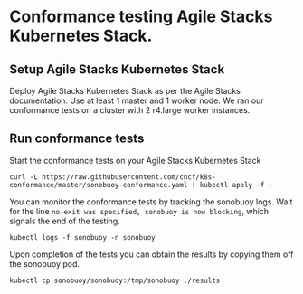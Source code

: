 # Conformance testing Agile Stacks Kubernetes Stack.

## Setup Agile Stacks Kubernetes Stack

Deploy Agile Stacks Kubernetes Stack as per the Agile Stacks documentation. Use at least 1 master and 1 worker node. We ran our conformance tests on a cluster with 2 r4.large worker instances.

## Run conformance tests

Start the conformance tests on your Agile Stacks Kubernetes Stack
```
curl -L https://raw.githubusercontent.com/cncf/k8s-conformance/master/sonobuoy-conformance.yaml | kubectl apply -f -
````

You can monitor the conformance tests by tracking the sonobuoy logs. Wait for the line `no-exit was specified, sonobuoy is now blocking`, which signals the end of the testing.

```
kubectl logs -f sonobuoy -n sonobuoy
```

Upon completion of the tests you can obtain the results by copying them off the sonobuoy pod.

```
kubectl cp sonobuoy/sonobuoy:/tmp/sonobuoy ./results
```
